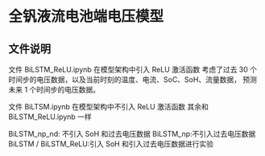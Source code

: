 # 全钒液流电池端电压模型

## 文件说明

文件 BiLSTM_ReLU.ipynb 在模型架构中引入 ReLU 激活函数
考虑了过去 30 个时间步的电压数据，以及当前时刻的温度、电流、SoC、SoH、流量数据，
预测未来 1 个时间步的电压数据。

文件 BiLTSM.ipynb 在模型架构中不引入 ReLU 激活函数
其余和 BiLSTM_ReLU.ipynb 一样

BiLSTM_np_nd: 不引入 SoH 和过去电压数据
BiLSTM_np:不引入过去电压数据
BiLSTM / BiLSTM_ReLU:引入 SoH 和引入过去电压数据进行实验
